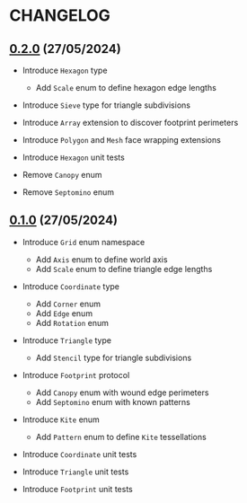 # CHANGELOG

## [0.2.0](https://github.com/zilmarinen/Deltille/releases/tag/0.2.0) (27/05/2024)

- Introduce `Hexagon` type
    - Add `Scale` enum to define hexagon edge lengths

- Introduce `Sieve` type for triangle subdivisions

- Introduce `Array` extension to discover footprint perimeters

- Introduce `Polygon` and `Mesh` face wrapping extensions

- Introduce `Hexagon` unit tests

- Remove `Canopy` enum

- Remove `Septomino` enum

## [0.1.0](https://github.com/zilmarinen/Deltille/releases/tag/0.1.0) (27/05/2024)

- Introduce `Grid` enum namespace
	- Add `Axis` enum to define world axis
	- Add `Scale` enum to define triangle edge lengths

- Introduce `Coordinate` type
	- Add `Corner` enum
	- Add `Edge` enum
	- Add `Rotation` enum

- Introduce `Triangle` type
	- Add `Stencil` type for triangle subdivisions

- Introduce `Footprint` protocol
	- Add `Canopy` enum with wound edge perimeters
	- Add `Septomino` enum with known patterns

- Introduce `Kite` enum
	- Add `Pattern` enum to define `Kite` tessellations

- Introduce `Coordinate` unit tests
- Introduce `Triangle` unit tests
- Introduce `Footprint` unit tests
